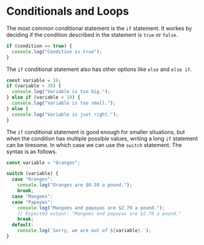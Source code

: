 # Conditionals and Loops

The most common conditional statement is the `if` statement. It workes by deciding if the condition described in the statement is `true` or `false`.

```js
if (condition == true) {
  console.log("Condition is true");
}
```

The `if` conditional statement also has other options like `else` and `else if`.

```js
const variable = 16;
if (variable > 30) {
  console.log("Variable is too big.");
} else if (variable < 10) {
  console.log("Variable is too small.");
} else {
  console.log("Variable is just right.");
}
```

The `if` conditional statement is good enough for smaller situations, but when the condition has multiple possible values, writing a long `if` statement can be tiresome. In which case we can use the `switch` statement. The syntax is as follows.

```js
const variable = "Oranges";

switch (variable) {
  case "Oranges":
    console.log("Oranges are $0.59 a pound.");
    break;
  case "Mangoes":
  case "Papayas":
    console.log("Mangoes and papayas are $2.79 a pound.");
    // Expected output: "Mangoes and papayas are $2.79 a pound."
    break;
  default:
    console.log(`Sorry, we are out of ${variable}.`);
}
```
